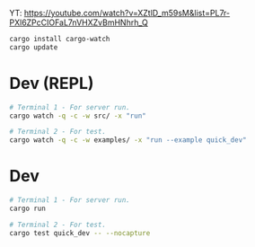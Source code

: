 
YT: https://youtube.com/watch?v=XZtlD_m59sM&list=PL7r-PXl6ZPcCIOFaL7nVHXZvBmHNhrh_Q





```bash
cargo install cargo-watch
cargo update
```


# Dev (REPL)

```sh
# Terminal 1 - For server run.
cargo watch -q -c -w src/ -x "run"

# Terminal 2 - For test.
cargo watch -q -c -w examples/ -x "run --example quick_dev"
```

# Dev

```sh
# Terminal 1 - For server run.
cargo run

# Terminal 2 - For test.
cargo test quick_dev -- --nocapture
```